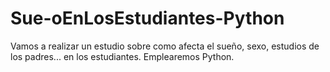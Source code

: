 # Sue-oEnLosEstudiantes-Python
Vamos a realizar un estudio sobre como afecta el sueño, sexo, estudios de los padres... en los estudiantes. Emplearemos Python.
